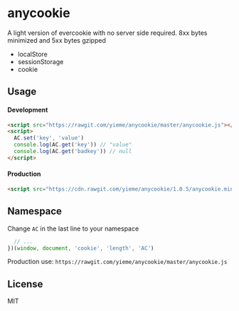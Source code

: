 # anycookie

A light version of evercookie with no server side required. 8xx bytes minimized and 5xx bytes gzipped

- localStore
- sessionStorage
- cookie

## Usage

#### Development

```html
<script src="https://rawgit.com/yieme/anycookie/master/anycookie.js"></script>
<script>
  AC.set('key', 'value')
  console.log(AC.get('key')) // "value"
  console.log(AC.get('badkey')) // null
</script>
```

#### Production

```html
<script src="https://cdn.rawgit.com/yieme/anycookie/1.0.5/anycookie.min.js"></script>
```

## Namespace

Change `AC` in the last line to your namespace

```js
  // ...
})(window, document, 'cookie', 'length', 'AC')
```

Production use: `https://rawgit.com/yieme/anycookie/master/anycookie.js`

## License

MIT
